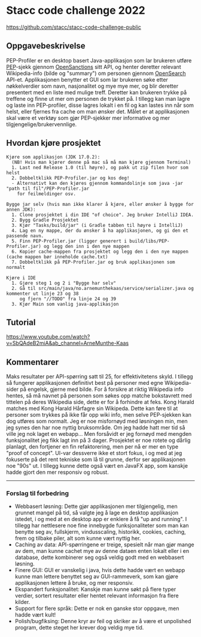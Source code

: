 # Stacc code challenge 2022
https://github.com/stacc/stacc-code-challenge-public


## Oppgavebeskrivelse
PEP-Profiler er en desktop basert Java-applikasjon som lar brukeren utføre [PEP](https://en.wikipedia.org/wiki/Politically_exposed_person)-sjekk gjennom [OpenSanctions](https://www.opensanctions.org/docs/api/)
sitt API, og henter deretter relevant Wikipedia-info (bilde og "summary") om personen gjennom [OpenSearch](https://www.mediawiki.org/wiki/API:Opensearch)
API-et. Applikasjonen benytter et GUI som lar brukeren søke etter nøkkelverdier som navn, nasjonalitet og mye mye mer, og blir deretter presentert med en liste med
mulige treff. Deretter kan brukeren trykke på treffene og finne ut mer om personen de trykket på. I tillegg kan man lagre og laste inn PEP-profiler, disse lagres lokalt i en fil og kan lastes inn når som helst, eller fjernes fra cache om man ønsker det. Målet er at applikasjonen skal
være et verktøy som gjør PEP-sjekker mer informative og mer tilgjengelige/brukervennlige. 

## Hvordan kjøre prosjektet
```
Kjøre som applikasjon (JDK 17.0.2):
  (NB! Hvis man kjører denne på mac så må man kjøre gjennom Terminal)
  1. Last ned Release 1.0 (til høyre), og pakk ut zip filen hvor som helst
  2. Dobbeltklikk PEP-Profiler.jar og kos deg! 
  - Alternativt kan den kjøres gjennom kommandolinje som java -jar "path til fil"/PEP-Profiler.jar
    for feilmeldinger osv. 
    
Bygge jar selv (hvis man ikke klarer å kjøre, eller ønsker å bygge for annen JDK):
  1. Clone prosjektet i din IDE "of choice". Jeg bruker IntelliJ IDEA.
  2. Bygg Gradle Prosjektet
  3. Kjør "Tasks/build/jar" (i Gradle tabben til høyre i IntelliJ)
  4. Lag en ny mappe, der du ønsker å ha applikasjonen, og gi den et passende navn. 
  5. Finn PEP-Profiler.jar (ligger generert i build/libs/PEP-Profiler.jar) og legg den inn i den nye mappen
  6. Kopier cache-mappen fra prosjektet og legg den i den nye mappen (cache mappen bør inneholde cache.txt)
  7. Dobbeltklikk på PEP-Profiler.jar og bruk applikasjonen som normalt

Kjøre i IDE
  1. Gjøre steg 1 og 2 i "Bygge har selv"
  2. Gå til src/main/java/no.arnemunthekaas/service/serializer.java og kommenter ut linje 23 og 38
     og fjern "//TODO" fra linje 24 og 39
  3. Kjør Main som vanlig java-applikasjon
```

## Tutorial
https://www.youtube.com/watch?v=SbQAdeB2miA&ab_channel=ArneMunthe-Kaas

## Kommentarer
Maks resultater per API-spørring satt til 25, for effektivitetens skyld. I tillegg så fungerer applikasjonen definitivt best på personer med egne Wikipedia-sider på engelsk, gjerne med bilde. 
For å forsikre at riktig Wikipedia info hentes, så må navnet på personen som søkes opp matche bokstavrett med tittelen på deres 
Wikipedia side, dette er for å forhindre at feks. Kong Harald matches med Kong Harald Hårfagre sin Wikipeda. Dette kan føre til
 at personer som trykkes på ikke får opp wiki info, men selve PEP-sjekken kan dog utføres som normalt.
Jeg er noe misfornøyd med løsningen min, men jeg synes den har noe nyttig bruksområde. Om jeg hadde hatt mer tid så ville jeg
nok laget en webapp... Men forsåvidt er jeg fornøyd med mengden funksjonalitet jeg fikk lagt inn på 3 dager. Prosjektet er noe
 rotete og dårlig planlagt, den fortjener en fin refaktorering, men per nå er mer en type "proof of concept". UI-var dessverre ikke et 
stort fokus, i og med at jeg fokuserte på det rent tekniske som lå til grunne, derfor ser applikasjonen noe "90s" ut. I tillegg
 kunne dette også vært en JavaFX app, som kanskje hadde gjort den mer responsiv og robust. 

- - -
 ### Forslag til forbedring
- Webbasert løsning: Dette gjør applikasjonen mer tilgjengelig, men grunnet mangel på tid, så valgte jeg å lage en desktop applikasjon istedet, i og med at en desktop app er enklere å få "up and running". I tillegg har nettlesere noe fine innebygde funksjonaliteter som man kan benytte seg av, fullskjerm, vindusscaling, historikk, cookies, caching, frem og tilbake piler, alt som kunne vært nyttig her.
- Caching av data: API-spørringene er treige, spesielt når man gjør mange av dem, man kunne cachet mye av denne dataen enten lokalt eller i en database, dette kombinerer seg også veldig godt med en webbasert løsning.
- Finere GUI: GUI er vanskelig i java, hvis dette hadde vært en webapp kunne man lettere benyttet seg av GUI-rammeverk, som kan gjøre applikasjonen lettere å bruke, og mer responsiv.
- Ekspandert funksjonalitet: Kanskje man kunne søkt på flere typer verdier, sortert resultater eller hentet relevant informasjon fra flere kilder.
- Support for flere språk: Dette er nok en ganske stor oppgave, men hadde vært kult!
- Polish/bugfiksing: Denne kryr av feil og skriker av å være et unpolished program, dette steget her krever dog veldig mye tid.